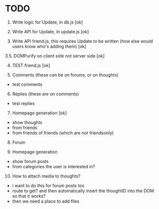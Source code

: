 # TODO

1. Write logic for Update, in db.js [ok]

2. Write API for Update, in update.js [ok]

3. Write API friend.js, this requires Update to be written (how else would users know who's adding them) [ok]

3.5. DOMPurify on client side not server side [ok]

4. TEST friend.js [ok]

5. Comments (these can be on forums, or on thoughts)
 - test comments

6. Replies (these are on comments)
 - test replies

7. Homepage generation [ok]
 - show thoughts
  - from friends
  - from friends of friends (which are not friendsonly)

8. Forum

9. Homepage generation
 - show forum posts
  - from categories the user is interested in?

10. How to attach media to thoughts?
 - i want to do this for forum posts too
 - route to get? and then automatically insert the thoughtID into the DOM so that it works?
 - then we need a place to add files